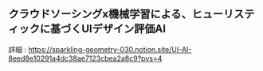## クラウドソーシングx機械学習による、ヒューリスティックに基づくUIデザイン評価AI  
詳細 : https://sparkling-geometry-030.notion.site/UI-AI-8eed8e10291a4dc38ae7123cbea2a8c9?pvs=4
